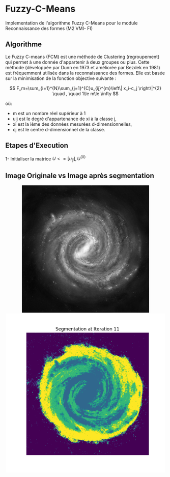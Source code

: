 # Fuzzy-C-Means
Implementation de l'algorithme Fuzzy C-Means pour le module Reconnaissance des formes (M2 VMI- FI)

## Algorithme
Le Fuzzy C-means (FCM) est une méthode de Clustering (regroupement) qui permet à une donnée d'appartenir à deux groupes ou plus. 
Cette méthode (développée par Dunn en 1973 et améliorée par Bezdek en 1981) est fréquemment utilisée dans la reconnaissance des formes. Elle est basée sur la minimisation de la fonction objective suivante :

$$ F_m=\sum_{i=1}^{N}\sum_{j=1}^{C}u_{ij}^{m}\left\| x_i-c_j \right\|^{2}  \quad , \quad   1\le m\le \infty $$

où:
- m est un nombre réel supérieur à 1
- uij est le degré d'appartenance de xi à la classe j, 
- xi est la ième des données mesurées d-dimensionnelles, 
- cj est le centre d-dimensionnel de la classe.

## Etapes d'Execution

1- Initialiser la matrice $U<=[u_{ij}] , U^{(0)}$

## Image Originale vs Image après segmentation

<div align="center">
  <img src="https://github.com/Malekbennabi3/Fuzzy-C-Means/blob/main/milky-way-nvg.jpg" width="400" height="400">
  <img src="https://github.com/Malekbennabi3/Fuzzy-C-Means/blob/main/Images%20segmentees/segmentation_iter_11.png" width="500" height=500">
</div>
